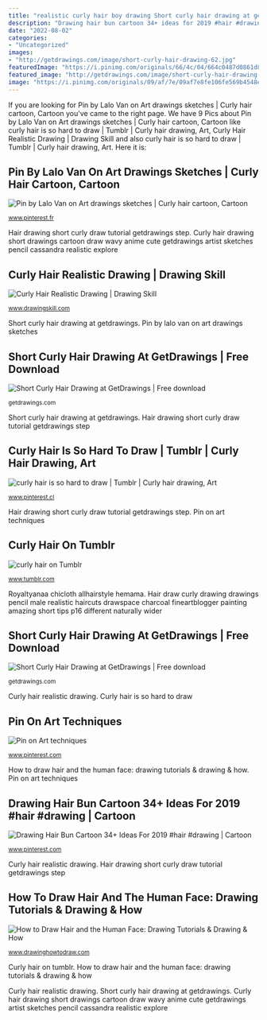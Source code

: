```yaml
---
title: "realistic curly hair boy drawing Short curly hair drawing at getdrawings"
description: "Drawing hair bun cartoon 34+ ideas for 2019 #hair #drawing"
date: "2022-08-02"
categories:
- "Uncategorized"
images:
- "http://getdrawings.com/image/short-curly-hair-drawing-62.jpg"
featuredImage: "https://i.pinimg.com/originals/66/4c/04/664c0487d0861d80e24145fb62859dc8.jpg"
featured_image: "http://getdrawings.com/image/short-curly-hair-drawing-58.jpg"
image: "https://i.pinimg.com/originals/09/af/7e/09af7e8fe106fe569b4548e26a95acb7.jpg"
---
```


If you are looking for Pin by Lalo Van on Art drawings sketches | Curly hair cartoon, Cartoon you've came to the right page. We have 9 Pics about Pin by Lalo Van on Art drawings sketches | Curly hair cartoon, Cartoon like curly hair is so hard to draw | Tumblr | Curly hair drawing, Art, Curly Hair Realistic Drawing | Drawing Skill and also curly hair is so hard to draw | Tumblr | Curly hair drawing, Art. Here it is:

## Pin By Lalo Van On Art Drawings Sketches | Curly Hair Cartoon, Cartoon

![Pin by Lalo Van on Art drawings sketches | Curly hair cartoon, Cartoon](https://i.pinimg.com/originals/09/af/7e/09af7e8fe106fe569b4548e26a95acb7.jpg "Hair curly cartoon melanin magic avatar steam beauty poppin")

<small>www.pinterest.fr</small>

Hair drawing short curly draw tutorial getdrawings step. Curly hair drawing short drawings cartoon draw wavy anime cute getdrawings artist sketches pencil cassandra realistic explore

## Curly Hair Realistic Drawing | Drawing Skill

![Curly Hair Realistic Drawing | Drawing Skill](http://www.drawingskill.com/wp-content/uploads/1/Curly-Hair-Realistic-Drawing.jpg "Curly hair realistic drawing")

<small>www.drawingskill.com</small>

Short curly hair drawing at getdrawings. Pin by lalo van on art drawings sketches

## Short Curly Hair Drawing At GetDrawings | Free Download

![Short Curly Hair Drawing at GetDrawings | Free download](http://getdrawings.com/image/short-curly-hair-drawing-58.jpg "Curly hair drawing short drawings cartoon draw wavy anime cute getdrawings artist sketches pencil cassandra realistic explore")

<small>getdrawings.com</small>

Short curly hair drawing at getdrawings. Hair drawing short curly draw tutorial getdrawings step

## Curly Hair Is So Hard To Draw | Tumblr | Curly Hair Drawing, Art

![curly hair is so hard to draw | Tumblr | Curly hair drawing, Art](https://i.pinimg.com/originals/3e/27/15/3e27153325ecc8ffbaec788057427b74.png "Pin on art techniques")

<small>www.pinterest.cl</small>

Hair drawing short curly draw tutorial getdrawings step. Pin on art techniques

## Curly Hair On Tumblr

![curly hair on Tumblr](https://78.media.tumblr.com/fa128bfb75a5892699dcec01c4bdd784/tumblr_p17mtzep4T1rfpf13o1_500.jpg "Pin by lalo van on art drawings sketches")

<small>www.tumblr.com</small>

Royaltyanaa chicloth allhairstyle hemama. Hair draw curly drawing drawings pencil male realistic haircuts drawspace charcoal fineartblogger painting amazing short tips p16 different naturally wider

## Short Curly Hair Drawing At GetDrawings | Free Download

![Short Curly Hair Drawing at GetDrawings | Free download](http://getdrawings.com/image/short-curly-hair-drawing-62.jpg "Short curly hair drawing at getdrawings")

<small>getdrawings.com</small>

Curly hair realistic drawing. Curly hair is so hard to draw

## Pin On Art Techniques

![Pin on Art techniques](https://i.pinimg.com/736x/7c/e1/22/7ce12255c4d36ed0c3d4ab68fe23e055--curly-hair-drawing-hair-drawings.jpg "Drawing hair bun cartoon 34+ ideas for 2019 #hair #drawing")

<small>www.pinterest.com</small>

How to draw hair and the human face: drawing tutorials &amp; drawing &amp; how. Pin on art techniques

## Drawing Hair Bun Cartoon 34+ Ideas For 2019 #hair #drawing | Cartoon

![Drawing Hair Bun Cartoon 34+ Ideas For 2019 #hair #drawing | Cartoon](https://i.pinimg.com/originals/66/4c/04/664c0487d0861d80e24145fb62859dc8.jpg "Drawing hair bun cartoon 34+ ideas for 2019 #hair #drawing")

<small>www.pinterest.com</small>

Curly hair realistic drawing. Hair drawing short curly draw tutorial getdrawings step

## How To Draw Hair And The Human Face: Drawing Tutorials &amp; Drawing &amp; How

![How to Draw Hair and the Human Face: Drawing Tutorials &amp; Drawing &amp; How](https://www.drawinghowtodraw.com/tut-images/male-hair.jpg "Curly hair is so hard to draw")

<small>www.drawinghowtodraw.com</small>

Curly hair on tumblr. How to draw hair and the human face: drawing tutorials &amp; drawing &amp; how

Curly hair realistic drawing. Short curly hair drawing at getdrawings. Curly hair drawing short drawings cartoon draw wavy anime cute getdrawings artist sketches pencil cassandra realistic explore
